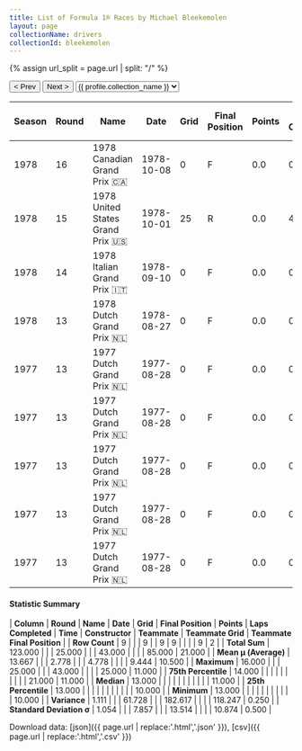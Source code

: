 ```yaml
---
title: List of Formula 1® Races by Michael Bleekemolen
layout: page
collectionName: drivers
collectionId: bleekemolen
---
```


{% assign url_split = page.url | split: "/" %}
<div id="collection-navigation">
<button onclick="selector.options[selector.selectedIndex-1].value && (window.location = selector.options[selector.selectedIndex-1].value);">&lt; Prev</button>
<button onclick="selector.options[selector.selectedIndex+1].value && (window.location = selector.options[selector.selectedIndex+1].value);">Next &gt;</button>
<select id="selector" onchange="this.options[this.selectedIndex].value && (window.location = this.options[this.selectedIndex].value);">
  {% for collectionId in site.data[page.collectionName].refs %}
    {% if collectionId == page.collectionId %}
      {% assign selected = "selected" %}
    {% else %}
      {% assign selected = "" %}
    {% endif %}
    {% assign profile = site.data[page.collectionName][collectionId].profile %}
    <option value="/f1/{{ page.collectionName }}/{{ collectionId }}/{{ url_split[4] }}" {{ selected }}>{{ profile.collection_name }}</option>
  {% endfor %}
</select>
</div>

| Season | Round | Name | Date | Grid | Final Position | Points | Laps Completed | Time | Constructor | Teammate | Teammate Grid | Teammate Final Position |
|--|--|--|--|--|--|--|--|--|--|--|--|--|
| 1978 | 16 | 1978 Canadian Grand Prix 🇨🇦 | 1978-10-08 | 0 | F | 0.0 | 0 |   | ATS 🇮🇹 | [Keke Rosberg 🇫🇮](/f1/drivers/keke_rosberg) | 21 | N |
| 1978 | 15 | 1978 United States Grand Prix 🇺🇸 | 1978-10-01 | 25 | R | 0.0 | 43 |   | ATS 🇮🇹 | [Keke Rosberg 🇫🇮](/f1/drivers/keke_rosberg) | 15 | R |
| 1978 | 14 | 1978 Italian Grand Prix 🇮🇹 | 1978-09-10 | 0 | F | 0.0 | 0 |   | ATS 🇮🇹 | [Harald Ertl 🇦🇹](/f1/drivers/ertl) | 0 | F |
| 1978 | 13 | 1978 Dutch Grand Prix 🇳🇱 | 1978-08-27 | 0 | F | 0.0 | 0 |   | ATS 🇮🇹 | [Jochen Mass 🇩🇪](/f1/drivers/mass) | 0 | F |
| 1977 | 13 | 1977 Dutch Grand Prix 🇳🇱 | 1977-08-28 | 0 | F | 0.0 | 0 |   | March 🇬🇧 | [Ian Scheckter 🇿🇦](/f1/drivers/ian_scheckter) | 25 | 10 |
| 1977 | 13 | 1977 Dutch Grand Prix 🇳🇱 | 1977-08-28 | 0 | F | 0.0 | 0 |   | March 🇬🇧 | [Alex Ribeiro 🇧🇷](/f1/drivers/ribeiro) | 24 | 11 |
| 1977 | 13 | 1977 Dutch Grand Prix 🇳🇱 | 1977-08-28 | 0 | F | 0.0 | 0 |   | March 🇬🇧 | [Patrick Nève 🇧🇪](/f1/drivers/neve) | 0 | F |
| 1977 | 13 | 1977 Dutch Grand Prix 🇳🇱 | 1977-08-28 | 0 | F | 0.0 | 0 |   | March 🇬🇧 | [Arturo Merzario 🇮🇹](/f1/drivers/merzario) | 0 | F |
| 1977 | 13 | 1977 Dutch Grand Prix 🇳🇱 | 1977-08-28 | 0 | F | 0.0 | 0 |   | March 🇬🇧 | [Boy Lunger 🇳🇱](/f1/drivers/hayje) | 0 | F |

#### Statistic Summary

| **Column** | **Round** | **Name** | **Date** | **Grid** | **Final Position** | **Points** | **Laps Completed** | **Time** | **Constructor** | **Teammate** | **Teammate Grid** | **Teammate Final Position** |
| **Row Count** | 9 |  |  | 9 |  | 9 | 9 |  |  |  | 9 | 2 |
| **Total Sum** | 123.000 |  |  | 25.000 |  |  | 43.000 |  |  |  | 85.000 | 21.000 |
| **Mean μ (Average)** | 13.667 |  |  | 2.778 |  |  | 4.778 |  |  |  | 9.444 | 10.500 |
| **Maximum** | 16.000 |  |  | 25.000 |  |  | 43.000 |  |  |  | 25.000 | 11.000 |
| **75th Percentile** | 14.000 |  |  |  |  |  |  |  |  |  | 21.000 | 11.000 |
| **Median** | 13.000 |  |  |  |  |  |  |  |  |  |  | 11.000 |
| **25th Percentile** | 13.000 |  |  |  |  |  |  |  |  |  |  | 10.000 |
| **Minimum** | 13.000 |  |  |  |  |  |  |  |  |  |  | 10.000 |
| **Variance** | 1.111 |  |  | 61.728 |  |  | 182.617 |  |  |  | 118.247 | 0.250 |
| **Standard Deviation σ** | 1.054 |  |  | 7.857 |  |  | 13.514 |  |  |  | 10.874 | 0.500 |

Download data: [json]({{ page.url | replace:'.html','.json' }}), [csv]({{ page.url | replace:'.html','.csv' }})
